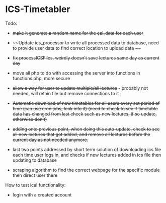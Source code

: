 # ICS-Timetabler

Todo:

- ~~make it generate a random name for the cal_data for each user~~

- ~~Update ics_processor to write all processed data to database, need to provide user data to find correct location to upload data ~~

- ~~fix processICSFiles, weirdly doesn't save lectures same day as current day~~

- move all php to do with accessing the server into functions in functions.php, more secure

- ~~allow a way for user to update multiple/all lectures~~ - probably not needed, will retain file but remove connections to it

- ~~Automatic download of new timetables for all users every set period of time (can use cron jobs, look into it) (need to check to see if timetable data has changed from last check such as new lectures, if so update, otherwise don't)~~

- ~~adding onto previous point, when doing this auto-update, check to see all new lectures that got added, and remove all lectures before the current day as not needed anymore.~~

- last two points addressed by short term solution of downloading ics file each time user logs in, and checks if new lectures added in ics file then updating to database

- scraping algorithm to find the correct webpage for the specific module then direct user there




How to test ical functionality:
- login with a created account

